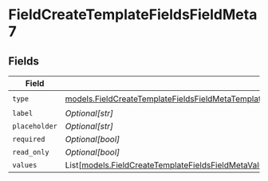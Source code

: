 # FieldCreateTemplateFieldsFieldMeta7


## Fields

| Field                                                                                                                                                                                                                      | Type                                                                                                                                                                                                                       | Required                                                                                                                                                                                                                   | Description                                                                                                                                                                                                                |
| -------------------------------------------------------------------------------------------------------------------------------------------------------------------------------------------------------------------------- | -------------------------------------------------------------------------------------------------------------------------------------------------------------------------------------------------------------------------- | -------------------------------------------------------------------------------------------------------------------------------------------------------------------------------------------------------------------------- | -------------------------------------------------------------------------------------------------------------------------------------------------------------------------------------------------------------------------- |
| `type`                                                                                                                                                                                                                     | [models.FieldCreateTemplateFieldsFieldMetaTemplatesFieldsResponse200ApplicationJSONResponseBodyFieldsType](../models/fieldcreatetemplatefieldsfieldmetatemplatesfieldsresponse200applicationjsonresponsebodyfieldstype.md) | :heavy_check_mark:                                                                                                                                                                                                         | N/A                                                                                                                                                                                                                        |
| `label`                                                                                                                                                                                                                    | *Optional[str]*                                                                                                                                                                                                            | :heavy_minus_sign:                                                                                                                                                                                                         | N/A                                                                                                                                                                                                                        |
| `placeholder`                                                                                                                                                                                                              | *Optional[str]*                                                                                                                                                                                                            | :heavy_minus_sign:                                                                                                                                                                                                         | N/A                                                                                                                                                                                                                        |
| `required`                                                                                                                                                                                                                 | *Optional[bool]*                                                                                                                                                                                                           | :heavy_minus_sign:                                                                                                                                                                                                         | N/A                                                                                                                                                                                                                        |
| `read_only`                                                                                                                                                                                                                | *Optional[bool]*                                                                                                                                                                                                           | :heavy_minus_sign:                                                                                                                                                                                                         | N/A                                                                                                                                                                                                                        |
| `values`                                                                                                                                                                                                                   | List[[models.FieldCreateTemplateFieldsFieldMetaValues](../models/fieldcreatetemplatefieldsfieldmetavalues.md)]                                                                                                             | :heavy_minus_sign:                                                                                                                                                                                                         | N/A                                                                                                                                                                                                                        |